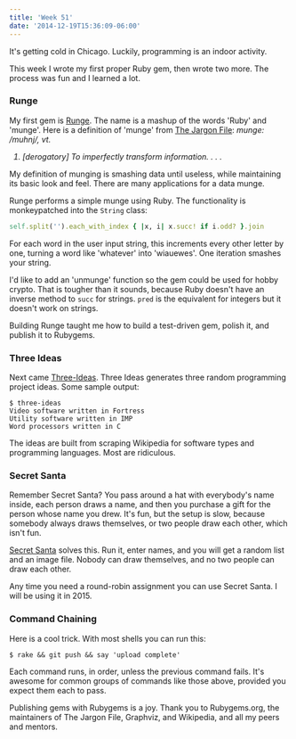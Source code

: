 ```yaml
---
title: 'Week 51'
date: '2014-12-19T15:36:09-06:00'
---
```


It's getting cold in Chicago.  Luckily, programming is an indoor activity.

This week I wrote my first proper Ruby gem, then wrote two more.  The process was fun and I learned a lot.

### Runge

My first gem is <a href='https://github.com/jwworth/runge'>Runge</a>.  The name is a mashup of the words 'Ruby' and 'munge'.  Here is a definition of 'munge' from <a href='http://www.catb.org/jargon/html/index.html'>The Jargon File</a>:
<em>
munge: /muhnj/, vt.
1. [derogatory] To imperfectly transform information.
. . .
</em>
My definition of munging is smashing data until useless, while maintaining its basic look and feel.  There are many applications for a data munge.

Runge performs a simple munge using Ruby.  The functionality is monkeypatched into the <code>String</code> class:

```ruby
self.split('').each_with_index { |x, i| x.succ! if i.odd? }.join
```

For each word in the user input string, this increments every other letter by one, turning a word like 'whatever' into 'wiauewes'.  One iteration smashes your string.

I'd like to add an 'unmunge' function so the gem could be used for hobby crypto.  That is tougher than it sounds, because Ruby doesn't have an inverse method to <code>succ</code> for strings.  <code>pred</code> is the equivalent for integers but it doesn't work on strings.

Building Runge taught me how to build a test-driven gem, polish it, and publish it to Rubygems.

### Three Ideas

Next came <a href='https://github.com/jwworth/three-ideas'>Three-Ideas</a>.  Three Ideas generates three random programming project ideas.  Some sample output:

```
$ three-ideas
Video software written in Fortress
Utility software written in IMP
Word processors written in C
```

The ideas are built from scraping Wikipedia for software types and programming languages.  Most are ridiculous.

### Secret Santa

Remember Secret Santa?  You pass around a hat with everybody's name inside, each person draws a name, and then you purchase a gift for the person whose name you drew.  It's fun, but the setup is slow, because somebody always draws themselves, or two people draw each other, which isn't fun.

<a href='https://github.com/jwworth/secret_santa'>Secret Santa</a> solves this.  Run it, enter names, and you will get a random list and an image file.  Nobody can draw themselves, and no two people can draw each other.

Any time you need a round-robin assignment you can use Secret Santa.  I will be using it in 2015.

### Command Chaining

Here is a cool trick.  With most shells you can run this:

```shell
$ rake && git push && say 'upload complete'
````

Each command runs, in order, unless the previous command fails.  It's awesome for common groups of commands like those above, provided you expect them each to pass.

Publishing gems with Rubygems is a joy.  Thank you to Rubygems.org, the maintainers of The Jargon File, Graphviz, and Wikipedia, and all my peers and mentors.

